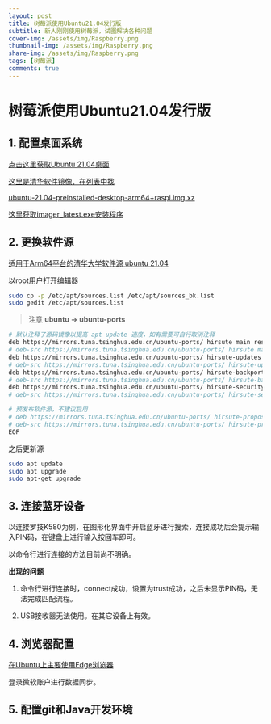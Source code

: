 ```yaml
---
layout: post
title: 树莓派使用Ubuntu21.04发行版
subtitle: 新人刚刚使用树莓派，试图解决各种问题
cover-img: /assets/img/Raspberry.png
thumbnail-img: /assets/img/Raspberry.png
share-img: /assets/img/Raspberry.png
tags: [树莓派]
comments: true
---
```


# 树莓派使用Ubuntu21.04发行版

## 1. 配置桌面系统

[点击这里获取Ubuntu 21.04桌面](https://ubuntu.com/download/raspberry-pi/thank-you?version=21.04&architecture=desktop-arm64+raspi)

[这里是清华软件镜像，在列表中找](https://mirrors.tuna.tsinghua.edu.cn/ubuntu-cdimage/ubuntu/releases/21.04/release/)

[ubuntu-21.04-preinstalled-desktop-arm64+raspi.img.xz](https://mirrors.tuna.tsinghua.edu.cn/ubuntu-cdimage/ubuntu/releases/21.04/release/ubuntu-21.04-preinstalled-desktop-arm64%2Braspi.img.xz)

[这里获取imager_latest.exe安装程序](https://downloads.raspberrypi.org/imager/imager_latest.exe)

## 2. 更换软件源

[适用于Arm64平台的清华大学软件源 ubuntu 21.04](https://mirrors.tuna.tsinghua.edu.cn/help/ubuntu-ports/)

以root用户打开编辑器

```sh
sudo cp -p /etc/apt/sources.list /etc/apt/sources_bk.list
sudo gedit /etc/apt/sources.list
```

> 注意 **ubuntu -> ubuntu-ports**

```sh
# 默认注释了源码镜像以提高 apt update 速度，如有需要可自行取消注释
deb https://mirrors.tuna.tsinghua.edu.cn/ubuntu-ports/ hirsute main restricted universe multiverse
# deb-src https://mirrors.tuna.tsinghua.edu.cn/ubuntu-ports/ hirsute main restricted universe multiverse
deb https://mirrors.tuna.tsinghua.edu.cn/ubuntu-ports/ hirsute-updates main restricted universe multiverse
# deb-src https://mirrors.tuna.tsinghua.edu.cn/ubuntu-ports/ hirsute-updates main restricted universe multiverse
deb https://mirrors.tuna.tsinghua.edu.cn/ubuntu-ports/ hirsute-backports main restricted universe multiverse
# deb-src https://mirrors.tuna.tsinghua.edu.cn/ubuntu-ports/ hirsute-backports main restricted universe multiverse
deb https://mirrors.tuna.tsinghua.edu.cn/ubuntu-ports/ hirsute-security main restricted universe multiverse
# deb-src https://mirrors.tuna.tsinghua.edu.cn/ubuntu-ports/ hirsute-security main restricted universe multiverse

# 预发布软件源，不建议启用
# deb https://mirrors.tuna.tsinghua.edu.cn/ubuntu-ports/ hirsute-proposed main restricted universe multiverse
# deb-src https://mirrors.tuna.tsinghua.edu.cn/ubuntu-ports/ hirsute-proposed main restricted universe multiverse
EOF
```

之后更新源

```sh
sudo apt update
sudo apt upgrade
sudo apt-get upgrade
```

## 3. 连接蓝牙设备

以连接罗技K580为例，在图形化界面中开启蓝牙进行搜索，连接成功后会提示输入PIN码，在键盘上进行输入按回车即可。

以命令行进行连接的方法目前尚不明确。

**出现的问题**

1. 命令行进行连接时，connect成功，设置为trust成功，之后未显示PIN码，无法完成匹配流程。

2. USB接收器无法使用。在其它设备上有效。

## 4. 浏览器配置

[在Ubuntu上主要使用Edge浏览器](https://www.microsoftedgeinsider.com/zh-cn/download/)

登录微软账户进行数据同步。

## 5. 配置git和Java开发环境

